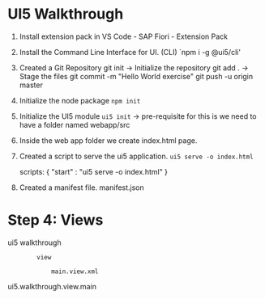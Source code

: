 # UI5 Walkthrough

1. Install extension pack in VS Code - SAP Fiori - Extension Pack 
2. Install the Command Line Interface for UI. (CLI)
    `npm i -g @ui5/cli'
3. Created a Git Repository 
        git init -> Initialize the repository 
        git add . -> Stage the files 
        git commit -m "Hello World exercise" 
        git push -u origin master 

4. Initialize the node package 
    `npm init`
5. Initialize the UI5 module 
    `ui5 init` -> pre-requisite for this is we need to have a folder named webapp/src

6. Inside the web app folder we create index.html page. 

7. Created a script to serve the ui5 application. 
    `ui5 serve -o index.html`

    scripts: {
        "start" : "ui5 serve -o index.html" 
    }

8. Created a manifest file. manifest.json 
    
# Step 4: Views

ui5 
    walkthrough 

            view 

                main.view.xml

ui5.walkthrough.view.main